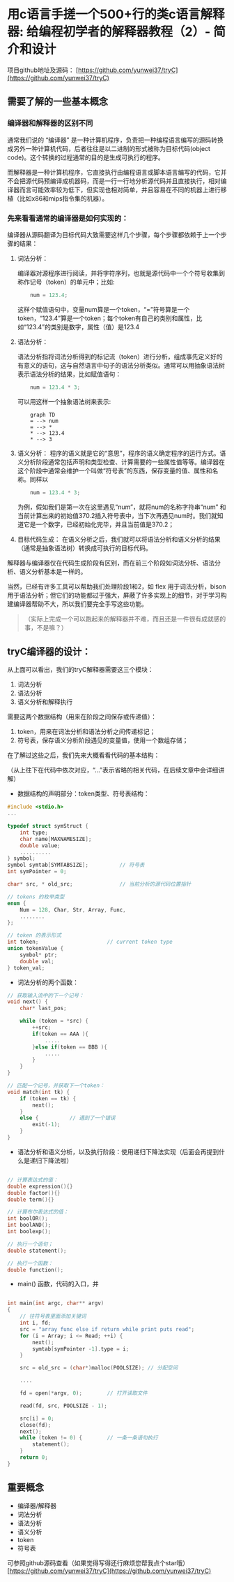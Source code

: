 # 用c语言手搓一个500+行的类c语言解释器: 给编程初学者的解释器教程（2）- 简介和设计

项目github地址及源码：
[https://github.com/yunwei37/tryC](https://github.com/yunwei37/tryC)

## 需要了解的一些基本概念

### 编译器和解释器的区别不同

通常我们说的 “编译器” 是一种计算机程序，负责把一种编程语言编写的源码转换成另外一种计算机代码，后者往往是以二进制的形式被称为目标代码(object code)。这个转换的过程通常的目的是生成可执行的程序。

而解释器是一种计算机程序，它直接执行由编程语言或脚本语言编写的代码，它并不会把源代码预编译成机器码，而是一行一行地分析源代码并且直接执行，相对编译器而言可能效率较为低下，但实现也相对简单，并且容易在不同的机器上进行移植（比如x86和mips指令集的机器）。

### 先来看看通常的编译器是如何实现的：

编译器从源码翻译为目标代码大致需要这样几个步骤，每个步骤都依赖于上一个步骤的结果：

1. 词法分析：

    编译器对源程序进行阅读，并将字符序列，也就是源代码中一个个符号收集到称作记号（token）的单元中；比如:

    ```c
        num = 123.4;
    ```

    这样个赋值语句中，变量num算是一个token，“=”符号算是一个token，“123.4”算是一个token；每个token有自己的类别和属性，比如“123.4”的类别是数字，属性（值）是123.4

2. 语法分析：

    语法分析指将词法分析得到的标记流（token）进行分析，组成事先定义好的有意义的语句，这与自然语言中句子的语法分析类似。通常可以用抽象语法树表示语法分析的结果，比如赋值语句：

    ```c
        num = 123.4 * 3;
    ```

    可以用这样一个抽象语法树来表示:

    ```mermaid
        graph TD
        = --> num
        = --> *
        * --> 123.4
        * --> 3
    ```

3. 语义分析：
    程序的语义就是它的“意思”，程序的语义确定程序的运行方式。语义分析阶段通常包括声明和类型检查、计算需要的一些属性值等等。编译器在这个阶段中通常会维护一个叫做“符号表”的东西，保存变量的值、属性和名称。同样以
    
    ```c
        num = 123.4 * 3;
    ```
    
    为例，假如我们是第一次在这里遇见“num”，就将num的名称字符串“num” 和当前计算出来的初始值370.2插入符号表中，当下次再遇见num时。我们就知道它是一个数字，已经初始化完毕，并且当前值是370.2；

4. 目标代码生成：
    在语义分析之后，我们就可以将语法分析和语义分析的结果（通常是抽象语法树）转换成可执行的目标代码。

解释器与编译器仅在代码生成阶段有区别，而在前三个阶段如词法分析、语法分析、语义分析基本是一样的。

当然，已经有许多工具可以帮助我们处理阶段1和2，如 flex 用于词法分析，bison 用于语法分析；但它们的功能都过于强大，屏蔽了许多实现上的细节，对于学习构建编译器帮助不大，所以我们要完全手写这些功能。

> （实际上完成一个可以跑起来的解释器并不难，而且还是一件很有成就感的事，不是嘛？）

## tryC编译器的设计：

从上面可以看出，我们的tryC解释器需要这三个模块：

1. 词法分析
2. 语法分析
3. 语义分析和解释执行

需要这两个数据结构（用来在阶段之间保存或传递值）：

1. token，用来在词法分析和语法分析之间传递标记；
2. 符号表，保存语义分析阶段遇见的变量值，使用一个数组存储；

在了解过这些之后，我们先来大概看看代码的基本结构：

（从上往下在代码中依次对应，“...”表示省略的相关代码，在后续文章中会详细讲解）

- 数据结构的声明部分：token类型、符号表结构：

```c
#include <stdio.h>
...

typedef struct symStruct {  
    int type;                
    char name[MAXNAMESIZE];    
    double value;             
    ..........
} symbol;
symbol symtab[SYMTABSIZE];          // 符号表
int symPointer = 0;             

char* src, * old_src;               // 当前分析的源代码位置指针

// tokens 的枚举类型
enum {
    Num = 128, Char, Str, Array, Func,
    ........
};

// token 的表示形式
int token;                      // current token type
union tokenValue {
    symbol* ptr;               
    double val;                 
} token_val;

```

- 词法分析的两个函数：

```c
// 获取输入流中的下一个记号：
void next() {
    char* last_pos;

    while (token = *src) {
        ++src;
        if(token == AAA ){
            .....
        }else if(token == BBB ){
            .....
        }
    }
}

// 匹配一个记号，并获取下一个token：
void match(int tk) {
    if (token == tk) {
        next();
    }
    else {          // 遇到了一个错误
        exit(-1);
    }
}

```

- 语法分析和语义分析，以及执行阶段：使用递归下降法实现（后面会再提到什么是递归下降法啦）

```c

// 计算表达式的值：
double expression(){}
double factor(){}
double term(){}

// 计算布尔表达式的值：
int boolOR();
int boolAND();
int boolexp();

// 执行一个语句；
double statement();

// 执行一个函数：
double function();

```

- main() 函数，代码的入口，并

```c

int main(int argc, char** argv)
{   
    // 往符号表里面添加关键词
    int i, fd;
    src = "array func else if return while print puts read";
    for (i = Array; i <= Read; ++i) {
        next();
        symtab[symPointer -1].type = i;
    }

    src = old_src = (char*)malloc(POOLSIZE); // 分配空间

    ....

    fd = open(*argv, 0);        // 打开读取文件

    read(fd, src, POOLSIZE - 1);

    src[i] = 0; 
    close(fd);
    next();
    while (token != 0) {        // 一条一条语句执行
        statement();
    }
    return 0;
}

```

## 重要概念

- 编译器/解释器
- 词法分析
- 语法分析
- 语义分析
- token
- 符号表

可参照github源码查看（如果觉得写得还行麻烦您帮我点个star哦）
[https://github.com/yunwei37/tryC](https://github.com/yunwei37/tryC)